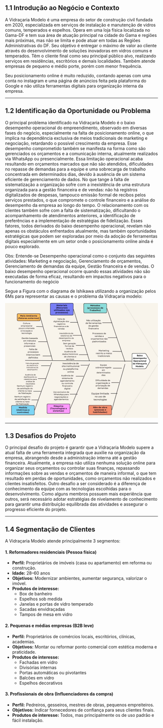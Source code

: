 
## 1.1 Introdução ao Negócio e Contexto

A Vidraçaria Modelo é uma empresa do setor de construção civil fundada em 2020,
especializada em serviços de instalação e manutenção de vidros comuns, temperados e
espelhos. Opera em uma loja física localizada no Gama-DF e tem sua área de atuação
principal na cidade do Gama e regiões mais próximas, mas não se limita e pode atuar em
todas as Regiões Administrativas do DF. Seu objetivo é entregar o máximo de valor ao
cliente através do desenvolvimento de soluções inovadoras em vidros comuns e
temperados. Têm o cliente final como seu principal público alvo, realizando serviços em
residências, escritórios e demais localidades. Também atende empresas de pequeno e médio
porte, porém com menor frequência.

Seu posicionamento online é muito reduzido, contando apenas com uma conta no instagram
e uma página de anúncios feita pela plataforma do Google e não utiliza ferramentas digitais
para organização interna da empresa.

---

## 1.2 Identificação da Oportunidade ou Problema

O principal problema identificado na Vidraçaria Modelo é o baixo desempenho operacional do empreendimento, observado em diversas fases do negócio, especialmente na falta de posicionamento online, o que implica na dependência exclusiva de meios tradicionais de marketing e negociação, retardando o possível crescimento da empresa. Esse desempenho comprometido também se manifesta na forma como são gerenciados os orçamentos e a comunicação interna, atualmente realizados via WhatsApp ou presencialmente. Essa limitação operacional acaba resultando em orçamentos marcados que não são atendidos, dificuldades no repasse de demandas para a equipe e uma sobrecarga de trabalho concentrada em determinados dias, devido à ausência de um sistema eficiente de gerenciamento de dados. No que tange à falta de sistematização a organização sofre com a inexistência de uma estrutura organizada para a gestão financeira e de vendas: não há registros digitalizados de despesas, tampouco emissão formal de recibos pelos serviços prestados, o que compromete o controle financeiro e a análise do desempenho da empresa ao longo do tempo. O relacionamento com os clientes também sofre com a falta de sistematização, dificultando o acompanhamento de atendimentos anteriores, a identificação de preferências e a implementação de estratégias de fidelização. Esses fatores, todos derivados do baixo desempenho operacional, revelam não apenas os obstáculos enfrentados atualmente, mas também oportunidades estratégicas que podem ser exploradas por meio da adoção de ferramentas digitais especialmente em um setor onde o posicionamento online ainda é pouco explorado.

Obs: Entende-se Desempenho operacional como o conjunto das seguintes atividades: Marketing e negociação, Gerenciamento de orçamentos, Gerenciamento de demandas da equipe, Gestão financeira e de vendas. O baixo desempenho operacional ocorre quando essas atividades não são executadas de forma eficaz, resultando em impactos negativos para o funcionamento do negócio

Segue a Figura com o diagrama de Ishikawa utilizando a organização pelos 6Ms para representar as causas e o problema da Vidraçaria modelo:

![Ishikawa](../imagens/IshikawaVidracariaModelo.jpg)


---

## 1.3 Desafios do Projeto

O principal desafio do projeto é garantir que a Vidraçaria Modelo supere a atual falta de uma ferramenta integrada que auxilie na organização da empresa, abrangendo desde a administração interna até a gestão financeira. Atualmente, a empresa não utiliza nenhuma solução online para organizar seus orçamentos ou controlar suas finanças, repassando informações sobre as vendas e orçamentos de maneira informal, o que tem resultado em perdas de oportunidades, como orçamentos não realizados e clientes insatisfeitos.
Outro desafio a ser considerado é a diferença de conhecimento da equipe com as tecnologias escolhidas para o desenvolvimento. Como alguns membros possuem mais experiência que outros, será necessário adotar estratégias de nivelamento de conhecimento para garantir uma distribuição equilibrada das atividades e assegurar o progresso eficiente do projeto.

---

## 1.4 Segmentação de Clientes

A Vidraçaria Modelo atende principalmente 3 segmentos:

#### 1. Reformadores residenciais (Pessoa física)

- **Perfil:** Proprietários de imóveis (casa ou apartamento) em reforma ou construção.  
- **Idade:** 28–60 anos  
- **Objetivos:** Modernizar ambientes, aumentar segurança, valorizar o imóvel.  
- **Produtos de interesse:**
  - Box de banheiro
  - Espelhos sob medida
  - Janelas e portas de vidro temperado
  - Sacadas envidraçadas
  - Tampos de mesa em vidro

#### 2. Pequenas e médias empresas (B2B leve)

- **Perfil:** Proprietários de comércios locais, escritórios, clínicas, academias.  
- **Objetivos:** Montar ou reformar ponto comercial com estética moderna e praticidade.  
- **Produtos de interesse:**
  - Fachadas em vidro
  - Divisórias internas
  - Portas automáticas ou pivotantes
  - Balcões em vidro
  - Espelhos decorativos

#### 3. Profissionais de obra (Influenciadores da compra)

- **Perfil:** Pedreiros, gesseiros, mestres de obras, pequenos empreiteiros.  
- **Objetivos:** Indicar fornecedores de confiança para seus clientes finais.  
- **Produtos de interesse:** Todos, mas principalmente os de uso padrão e fácil instalação.


